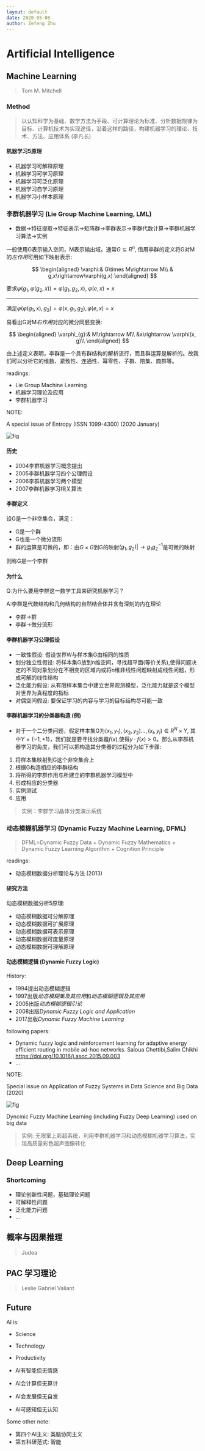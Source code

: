 ```yaml
---
layout: default
date: 2020-05-08
author: Zefeng Zhu
---
```


# Artificial Intelligence

## Machine Learning

> Tom M. Mitchell

### Method

> 以认知科学为基础、数学方法为手段、可计算理论为标准、分析数据规律为目标、计算机技术为实现途径，沿着这样的路径，构建机器学习的理论、技术、方法、应用体系 (李凡长)

#### 机器学习5原理

* 机器学习可解释原理
* 机器学习可学习原理
* 机器学习可泛化原理
* 机器学习自学习原理
* 机器学习小样本原理

### 李群机器学习 (Lie Group Machine Learning, LML)

* 数据->特征提取->特征表示->矩阵群->李群表示->李群代数计算->李群机器学习算法->实例

一般使用G表示输入空间，M表示输出域。通常$G\subseteq R^{n}$, 借用李群的定义将G对M的*左作用*可用如下映射表示:

$$
\begin{aligned}
    \varphi:& G\times M\rightarrow M\\
    & g,x\rightarrow\varphi(g,x)
\end{aligned}
$$

要求$\varphi(g_1,\varphi(g_2,x))=\varphi(g_1,g_2,x)$, $\varphi(e,x)=x$

---

满足$\varphi(\varphi(g_1,x),g_2)=\varphi(x,g_1,g_2),\varphi(e,x)=x$

易看出G对M*右作用*对应的微分同胚变换:

$$
\begin{aligned}
    \varphi_{g}:& M\rightarrow M\\
    &x\rightarrow \varphi(x, g)\\
\end{aligned}
$$

由上述定义表明，李群是一个具有群结构的解析流行，而且群运算是解析的。故我们可以分析它的维数、紧致性、连通性、幂零性、子群、陪集、商群等。


readings:

* Lie Group Machine Learning
* 机器学习理论及应用
* 李群机器学习

NOTE:

A special issue of Entropy (ISSN 1099-4300) (2020 January)

![fig](https://www.mdpi.com/img/journals/entropy-logo.png?78b1902e596e9c35)

#### 历史

* 2004李群机器学习概念提出
* 2005李群机器学习四个公理假设
* 2006李群机器学习两个模型
* 2007李群机器学习相关算法

#### 李群定义

设G是一个非空集合，满足：

* G是一个群
* G也是一个微分流形
* 群的运算是可微的，即：由$G\times G$到G的映射$(g_1,g_2)|\rightarrow g_{1}g_{2}^{-1}$是可微的映射

则称G是一个李群

#### 为什么

Q:为什么要用李群这一数学工具来研究机器学习？

A:李群是代数结构和几何结构的自然结合体并含有深刻的内在理论

* 李群->群
* 李群->微分流形

#### 李群机器学习公理假设

* 一致性假设: 假设世界W与样本集G由相同的性质
* 划分独立性假设: 将样本集G放到n维空间，寻找超平面(等价关系),使得问题决定的不同对象划分在不相变的区域内或将n维非线性问题映射成线性问题，形成可解的线性结构
* 泛化能力假设: 从有限样本集合中建立世界观测模型，泛化能力就是这个模型对世界为真程度的指标
* 对偶空间假设: 要保证学习的内容与学习的目标结构尽可能一致

#### 李群机器学习的分类器构造 (例)

* 对于一个二分类问题，假定样本集G为$(x_1,y_1),(x_2,y_2)\ldots,(x_l,y_l)\in R^{N}\times Y$, 其中$Y=\{-1,+1\}$，我们就是要寻找分类器$f(x)$,使得$y\cdot f(x)\gt0$。那么从李群机器学习的角度，我们可以把构造其分类器的过程分为如下步骤:

1. 将样本集映射到G这个非空集合上
2. 根据G构造相应的李群结构
3. 将所得的李群作用与所建立的李群机器学习模型中
4. 形成相应的分类器
5. 实例测试
6. 应用

> 实例：李群学习晶体分类演示系统

### 动态模糊机器学习 (Dynamic Fuzzy Machine Learning, DFML)

> DFML=Dynamic Fuzzy Data + Dynamic Fuzzy Mathematics + Dynamic Fuzzy Learning Algorithm + Cognition Principle

readings:

* 动态模糊数据分析理论与方法 (2013)

#### 研究方法

动态模糊数据分析5原理:

* 动态模糊数据可分解原理
* 动态模糊数据可扩展原理
* 动态模糊数据可表示原理
* 动态模糊数据可度量原理
* 动态模糊数据可理解原理

#### 动态模糊逻辑 (Dynamic Fuzzy Logic)

History:

* 1994提出动态模糊逻辑
* 1997出版*动态模糊集及其应用*和*动态模糊逻辑及其应用*
* 2005出版*动态模糊逻辑引论*
* 2008出版*Dynamic Fuzzy Logic and Application*
* 2017出版*Dynamic Fuzzy Machine Learning*

following papers:

* Dynamic fuzzy logic and reinforcement learning for adaptive energy efficient routing in mobile ad-hoc networks. Saloua Chettibi,Salim Chikhi <https://doi.org/10.1016/j.asoc.2015.09.003>
* ...

NOTE:

Special issue on Application of Fuzzy Systems in Data Science and Big Data (2020)

![fig](https://cis.ieee.org/images/files/template/cis-logo.png)

Dyncmic Fuzzy Machine Learning (including Fuzzy Deep Learning) used on big data

> 实例: 无限掌上彩超系统，利用李群机器学习和动态模糊机器学习算法，实现高质量彩色超声图像转化

## Deep Learning

### Shortcoming

* 理论创新性问题，基础理论问题
* 可解释性问题
* 泛化能力问题
* ...

## 概率与因果推理

> Judea 

## PAC 学习理论

> Leslie Gabriel Valiant

## Future

AI is:

* Science
* Technology
* Productivity

* AI有智能但无情感
* AI会计算但无算计
* AI会发展但无自发
* AI可感知但无认知

Some other note:

* 第四个AI主义: 类脑协同主义
* 第五科研范式: 智能